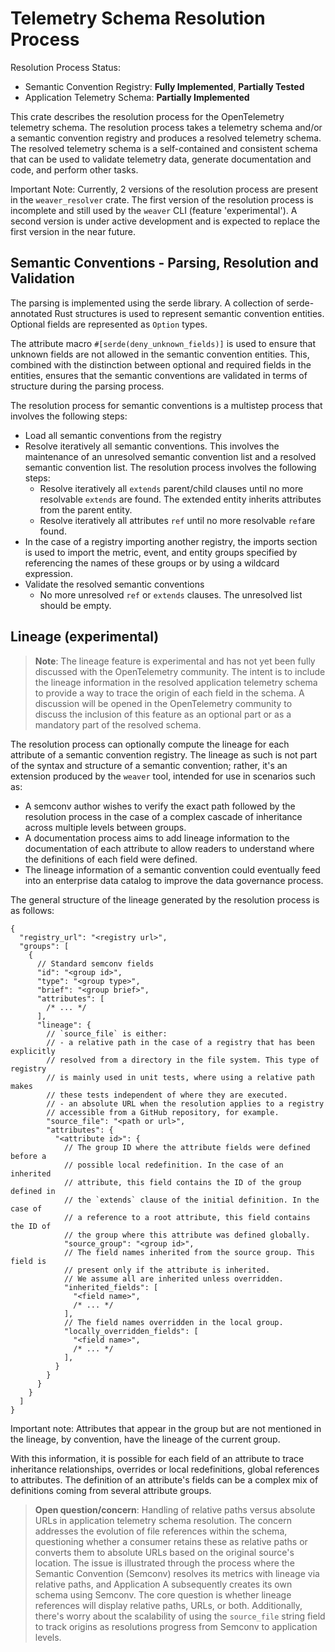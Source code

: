 # Telemetry Schema Resolution Process

Resolution Process Status:

- Semantic Convention Registry: **Fully Implemented**, **Partially Tested**
- Application Telemetry Schema: **Partially Implemented**

This crate describes the resolution process for the OpenTelemetry telemetry
schema. The resolution process takes a telemetry schema and/or a semantic
convention registry and produces a resolved telemetry schema. The resolved
telemetry schema is a self-contained and consistent schema that can be used to
validate telemetry data, generate documentation and code, and perform other
tasks.

Important Note: Currently, 2 versions of the resolution process are present in
the `weaver_resolver` crate. The first version of the resolution process is
incomplete and still used by the `weaver` CLI (feature 'experimental'). A
second version is under active development and is expected to replace the first
version in the near future.

## Semantic Conventions - Parsing, Resolution and Validation

The parsing is implemented using the serde library. A collection of
serde-annotated Rust structures is used to represent semantic convention
entities. Optional fields are represented as `Option` types.

The attribute macro `#[serde(deny_unknown_fields)]` is used to ensure that
unknown fields are not allowed in the semantic convention entities. This,
combined with the distinction between optional and required fields in the
entities, ensures that the semantic conventions are validated in terms of
structure during the parsing process.

The resolution process for semantic conventions is a multistep process that
involves the following steps:

- Load all semantic conventions from the registry
- Resolve iteratively all semantic conventions. This involves the maintenance
  of an unresolved semantic convention list and a resolved semantic convention
  list. The resolution process involves the following steps:
    - Resolve iteratively all `extends` parent/child clauses until no more
      resolvable `extends` are found. The extended entity inherits attributes
      from the parent entity.
    - Resolve iteratively all attributes `ref` until no more resolvable `ref`are
      found.
- In the case of a registry importing another registry, the imports section is
  used to import the metric, event, and entity groups specified by referencing
  the names of these groups or by using a wildcard expression.
- Validate the resolved semantic conventions
    - No more unresolved `ref` or `extends` clauses. The unresolved list should
      be empty.

## Lineage (experimental)

> **Note**: The lineage feature is experimental and has not yet been fully
> discussed with the OpenTelemetry community.
> The intent is to include the lineage information in the resolved application
> telemetry schema to provide a way to trace the origin of each field in the
> schema. A discussion will be opened in the OpenTelemetry community to discuss
> the inclusion of this feature as an optional part or as a mandatory part of
> the resolved schema.

The resolution process can optionally compute the lineage for each attribute of
a semantic convention registry. The lineage as such is not part of the syntax
and structure of a semantic convention; rather, it's an extension produced by
the `weaver` tool, intended for use in scenarios such as:

- A semconv author wishes to verify the exact path followed by the resolution
  process in the case of a complex cascade of inheritance across multiple levels
  between groups.
- A documentation process aims to add lineage information to the documentation
  of each attribute to allow readers to understand where the definitions of each
  field were defined.
- The lineage information of a semantic convention could eventually feed into
  an enterprise data catalog to improve the data governance process.

The general structure of the lineage generated by the resolution process is as
follows:

```json5
{
  "registry_url": "<registry url>",
  "groups": [
    {
      // Standard semconv fields 
      "id": "<group id>",
      "type": "<group type>",
      "brief": "<group brief>",
      "attributes": [
        /* ... */
      ],
      "lineage": {
        // `source_file` is either:
        // - a relative path in the case of a registry that has been explicitly
        // resolved from a directory in the file system. This type of registry
        // is mainly used in unit tests, where using a relative path makes
        // these tests independent of where they are executed.
        // - an absolute URL when the resolution applies to a registry
        // accessible from a GitHub repository, for example.
        "source_file": "<path or url>",
        "attributes": {
          "<attribute id>": {
            // The group ID where the attribute fields were defined before a
            // possible local redefinition. In the case of an inherited
            // attribute, this field contains the ID of the group defined in
            // the `extends` clause of the initial definition. In the case of
            // a reference to a root attribute, this field contains the ID of
            // the group where this attribute was defined globally.
            "source_group": "<group id>",
            // The field names inherited from the source group. This field is
            // present only if the attribute is inherited.
            // We assume all are inherited unless overridden.
            "inherited_fields": [
              "<field name>",
              /* ... */
            ],
            // The field names overridden in the local group.
            "locally_overridden_fields": [
              "<field name>",
              /* ... */
            ],
          }
        }
      }
    }
  ]
}
```

Important note: Attributes that appear in the group but are not mentioned in the
lineage, by convention, have the lineage of the current group.

With this information, it is possible for each field of an attribute to trace
inheritance relationships, overrides or local redefinitions, global references
to attributes. The definition of an attribute's fields can be a complex mix of
definitions coming from several attribute groups.

> **Open question/concern**: Handling of relative paths versus absolute URLs in
> application telemetry schema resolution. The concern addresses the evolution
> of file references within the schema, questioning whether a consumer retains
> these as relative paths or converts them to absolute URLs based on the
> original source's location. The issue is illustrated through the process
> where the Semantic Convention (Semconv) resolves its metrics with lineage via
> relative paths, and Application A subsequently creates its own schema using
> Semconv. The core question is whether lineage references will display relative
> paths, URLs, or both. Additionally, there's worry about the scalability of
> using the `source_file` string field to track origins as resolutions progress
> from Semconv to application levels. 